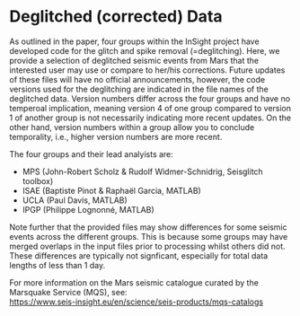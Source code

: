 # Deglitched (corrected) Data


As outlined in the paper, four groups within the InSight project have developed code for the glitch and spike removal (=deglitching).
Here, we provide a selection of deglitched seismic events from Mars that the interested user may use or compare to her/his corrections.
Future updates of these files will have no official announcements, however, the code versions used for the deglitching are 
indicated in the file names of the deglitched data. Version numbers differ across the four groups and have no temperoal
implication, meaning version 4 of one group compared to version 1 of another group is not necessarily indicating more recent updates.
On the other hand, version numbers within a group allow you to conclude temporality, i.e., higher version numbers are more recent.


The four groups and their lead analyists are:
- MPS (John-Robert Scholz & Rudolf Widmer-Schnidrig, Seisglitch toolbox)
- ISAE (Baptiste Pinot & Raphaël Garcia, MATLAB)
- UCLA (Paul Davis, MATLAB)
- IPGP (Philippe Lognonné, MATLAB)


Note further that the provided files may show differences for some seismic events across the different groups.
This is because some groups may have merged overlaps in the input files prior to processing whilst others did not. 
These differences are typically not signficant, especially for total data lengths of less than 1 day.

For more information on the Mars seismic catalogue curated by the Marsquake Service (MQS), see:  
https://www.seis-insight.eu/en/science/seis-products/mqs-catalogs